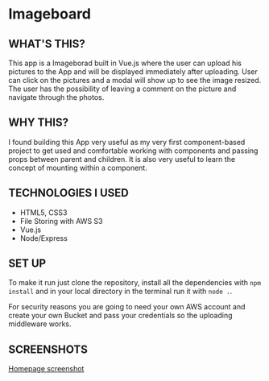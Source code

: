 # Imageboard

## WHAT'S THIS?

This app is a Imageborad built in Vue.js where the user can upload his pictures to the App and will be displayed immediately after uploading. User can click on the pictures and a modal will show up to see the image resized. The user has the possibility of leaving a comment on the picture and navigate through the photos.

## WHY THIS?

I found building this App very useful as my very first component-based project to get used and comfortable working with components and passing props between parent and children. It is also very useful to learn the concept of mounting within a component.

## TECHNOLOGIES I USED

- HTML5, CSS3
- File Storing with AWS S3
- Vue.js
- Node/Express

## SET UP

To make it run just clone the repository, install all the dependencies with ```npm install``` and in your local directory in the terminal run it with ```node .```.

For security reasons you are going to need your own AWS account and create your own Bucket and pass your credentials so the uploading middleware works.

## SCREENSHOTS

[Homepage screenshot](/images/screenshots/homepage.jpg)
